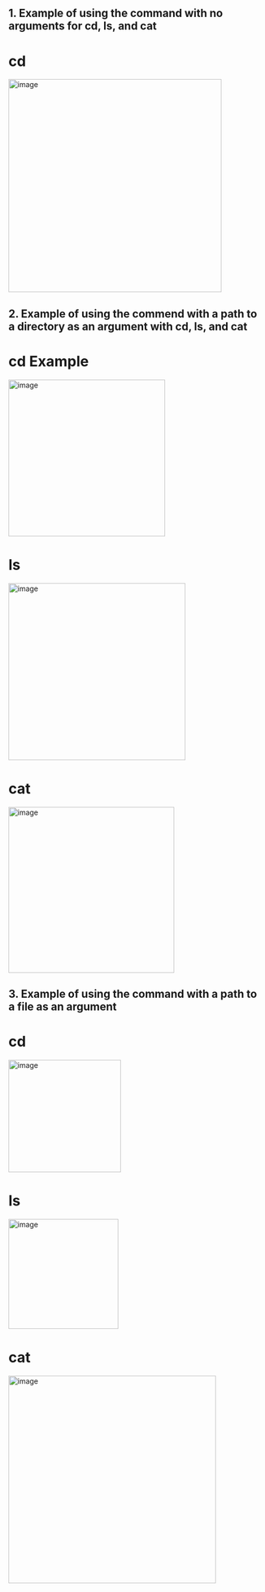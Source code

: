 ## 1. Example of using the command with no arguments for cd, ls, and cat
# cd 
<img width="419" alt="image" src="https://github.com/ZyanyaRios/cse15l-lab-reports/assets/105988785/b2e53e14-d2ae-4a6e-a161-2ac71f991177">

## 2. Example of using the commend with a path to a directory as an argument with cd, ls, and cat
# cd Example
<img width="308" alt="image" src="https://github.com/ZyanyaRios/cse15l-lab-reports/assets/105988785/0d5436ac-c2e3-4d68-bb23-aa44a14f9c3c">

# ls
<img width="348" alt="image" src="https://github.com/ZyanyaRios/cse15l-lab-reports/assets/105988785/783854aa-622b-4164-8aa9-8c06b02fc51e">

# cat
<img width="326" alt="image" src="https://github.com/ZyanyaRios/cse15l-lab-reports/assets/105988785/0710989e-0dc1-47dd-ad20-db36528fb583">

## 3. Example of using the command with a path to a file as an argument
# cd
<img width="221" alt="image" src="https://github.com/ZyanyaRios/cse15l-lab-reports/assets/105988785/551ae166-c807-45b4-a2bd-ffdc661141c8">

# ls
<img width="216" alt="image" src="https://github.com/ZyanyaRios/cse15l-lab-reports/assets/105988785/8e7e010e-6b32-4f73-b259-01e4c32c201b">

# cat
<img width="408" alt="image" src="https://github.com/ZyanyaRios/cse15l-lab-reports/assets/105988785/9a6f6721-2c2a-43ff-a24d-6ebd064d71b8">
